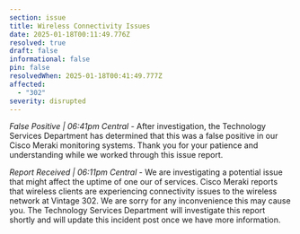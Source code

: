 ```yaml
---
section: issue
title: Wireless Connectivity Issues
date: 2025-01-18T00:11:49.776Z
resolved: true
draft: false
informational: false
pin: false
resolvedWhen: 2025-01-18T00:41:49.777Z
affected:
  - "302"
severity: disrupted
---
```

*False Positive | 06:41pm Central* - After investigation, the Technology Services Department has determined that this was a false positive in our Cisco Meraki monitoring systems. Thank you for your patience and understanding while we worked through this issue report.

*Report Received | 06:11pm Central* - We are investigating a potential issue that might affect the uptime of one our of services. Cisco Meraki reports that wireless clients are experiencing connectivity issues to the wireless network at Vintage 302. We are sorry for any inconvenience this may cause you. The Technology Services Department will investigate this report shortly and will update this incident post once we have more information.